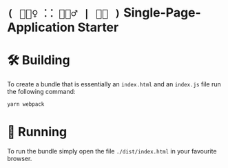 # `( 🧘🏿‍♀️ ⸬ 🧘🏽‍♂️ | 🧘🏻 )` Single-Page-Application Starter

# 🛠 Building
To create a bundle that is essentially an `index.html` and an `index.js` file run the following command:

```sh
yarn webpack
```

# 👟 Running
To run the bundle simply open the file `./dist/index.html` in your favourite browser.
